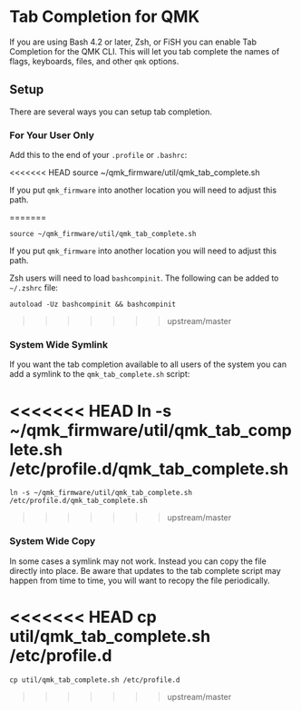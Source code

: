 # Tab Completion for QMK

If you are using Bash 4.2 or later, Zsh, or FiSH you can enable Tab Completion for the QMK CLI. This will let you tab complete the names of flags, keyboards, files, and other `qmk` options.

## Setup

There are several ways you can setup tab completion.

### For Your User Only

Add this to the end of your `.profile` or `.bashrc`:

<<<<<<< HEAD
    source ~/qmk_firmware/util/qmk_tab_complete.sh

If you put `qmk_firmware` into another location you will need to adjust this path.

=======
```
source ~/qmk_firmware/util/qmk_tab_complete.sh
```

If you put `qmk_firmware` into another location you will need to adjust this path.

Zsh users will need to load `bashcompinit`. The following can be added to `~/.zshrc` file:

```
autoload -Uz bashcompinit && bashcompinit
```

>>>>>>> upstream/master
### System Wide Symlink

If you want the tab completion available to all users of the system you can add a symlink to the `qmk_tab_complete.sh` script:

<<<<<<< HEAD
    ln -s ~/qmk_firmware/util/qmk_tab_complete.sh /etc/profile.d/qmk_tab_complete.sh
=======
```
ln -s ~/qmk_firmware/util/qmk_tab_complete.sh /etc/profile.d/qmk_tab_complete.sh
```
>>>>>>> upstream/master

### System Wide Copy

In some cases a symlink may not work. Instead you can copy the file directly into place. Be aware that updates to the tab complete script may happen from time to time, you will want to recopy the file periodically.

<<<<<<< HEAD
    cp util/qmk_tab_complete.sh /etc/profile.d
=======
```
cp util/qmk_tab_complete.sh /etc/profile.d
```
>>>>>>> upstream/master
